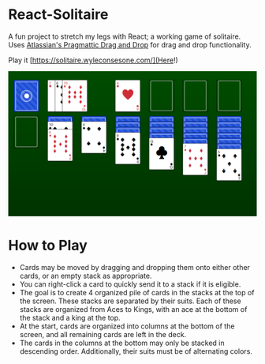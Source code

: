 # React-Solitaire

A fun project to stretch my legs with React; a working game of solitaire. Uses [Atlassian's Pragmattic Drag and Drop](https://github.com/atlassian/pragmatic-drag-and-drop) for drag and drop functionality. 

Play it [https://solitaire.wyleconsesone.com/](Here!)

![](./react-solitaire/screen-shot.png)

# How to Play
- Cards may be moved by dragging and dropping them onto either other cards, or an empty stack as appropriate.
- You can right-click a card to quickly send it to a stack if it is eligible.
- The goal is to create 4 organized pile of cards in the stacks at the top of the screen. These stacks are separated by their suits. Each of these stacks are organized from Aces to Kings, with an ace at the bottom of the stack and a king at the top. 
- At the start, cards are organized into columns at the bottom of the screen, and all remaining cards are left in the deck.
- The cards in the columns at the bottom may only be stacked in descending order. Additionally, their suits must be of alternating colors.